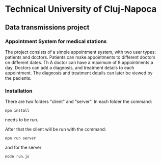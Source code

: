 # Technical University of Cluj-Napoca 
## Data transmissions project

### Appointment System for medical stations
The project consists of a simple appointment system, with two user types: patients and doctors. 
Patients can make appointments to different doctors on different dates. Th
A doctor can have a maximum of 8 appointments a day. Doctors can add a diagnosis, and treatment details to each appointment. The diagnosis and treatment details can later be viewed by the pacients.


### Installation 
There are two folders "client" and "server". In each folder the command:
```
npm install
```
needs to be run.

After that the client will be run with the command:
```
npm run server
``` 
and for the server 
```
node run.js
```
